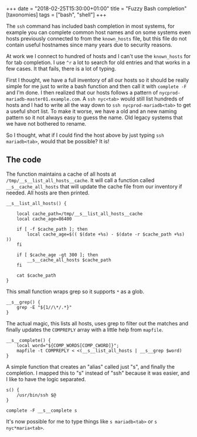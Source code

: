 +++
date = "2018-02-25T15:30:00+01:00"
title = "Fuzzy Bash completion"
[taxonomies]
tags = ["bash", "shell"]
+++

The `ssh` command has included bash completion in most systems, for example you can complete common host names and on some systems even hosts previously connected to from the `known_hosts` file, but this file do not contain useful hostnames since many years due to security reasons.

At work we I connect to hundred of hosts and I can't use the `known_hosts` for for tab completion. I use `^r` a lot to search for old entries and that works in a few cases. It that fails, there is a lot of typing.

First I thought, we have a full inventory of all our hosts so it should be really simple for me just to write a bash function and then call it with `complete -F` and I'm done. I then realized that our hosts follows a pattern of `nycprod-mariadb-master01.example.com`. A `ssh nyc<tab>` would still list hundreds of hosts and I had to write all the way down to `ssh nycprod-mariadb<tab>` to get a useful short list. To make it worse, we have a old and an new naming pattern so it not always easy to guess the name. Old legacy systems that we have not bothered to rename.

So I thought, what if I could find the host above by just typing `ssh mariadb<tab>`, would that be possible? It is!

## The code

The function maintains a cache of all hosts at `/tmp/__s__list_all_hosts__cache`. It will call a function called `__s__cache_all_hosts` that will update the cache file from our inventory if needed. All hosts are then printed.

```
__s__list_all_hosts() {

    local cache_path=/tmp/__s__list_all_hosts__cache
    local cache_age=86400

    if [ -f $cache_path ]; then
        local cache_age=$(( $(date +%s) - $(date -r $cache_path +%s) ))
    fi

    if [ $cache_age -gt 300 ]; then
        __s__cache_all_hosts $cache_path
    fi

    cat $cache_path
}
```

This small function wraps grep so it supports `*` as a glob.

```
__s__grep() {
    grep -E "${1//\*/.*}"
}
```

The actual magic, this lists all hosts, uses grep to filter out the matches and finally updates the `COMPREPLY` array with a little help from `mapfile`.

```
__s__complete() {
    local word="${COMP_WORDS[COMP_CWORD]}";
    mapfile -t COMPREPLY < <(__s__list_all_hosts | __s__grep $word)
}
```

A simple function that creates an "alias" called just "s", and finally the completion. I mapped this to "s" instead of "ssh" because it was easier, and I like to have the logic separated.

```
s() {
    /usr/bin/ssh $@
}

complete -F __s__complete s
```

It's now possible for me to type things like `s mariadb<tab>` or `s nyc*maria<tab>`.
